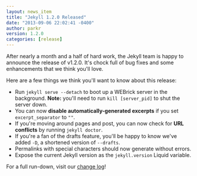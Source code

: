 ```yaml
---
layout: news_item
title: "Jekyll 1.2.0 Released"
date: "2013-09-06 22:02:41 -0400"
author: parkr
version: 1.2.0
categories: [release]
---
```


<!--original
---
layout: news_item
title: "Jekyll 1.2.0 Released"
date: "2013-09-06 22:02:41 -0400"
author: parkr
version: 1.2.0
categories: [release]
---
-->

After nearly a month and a half of hard work, the Jekyll team is happy to
announce the release of v1.2.0. It's chock full of bug fixes and some
enhancements that we think you'll love.

<!--original
After nearly a month and a half of hard work, the Jekyll team is happy to
announce the release of v1.2.0. It's chock full of bug fixes and some
enhancements that we think you'll love.
-->

Here are a few things we think you'll want to know about this release:

<!--original
Here are a few things we think you'll want to know about this release:
-->

* Run `jekyll serve --detach` to boot up a WEBrick server in the background. **Note:** you'll need to run `kill [server_pid]` to shut the server down.
* You can now **disable automatically-generated excerpts** if you set `excerpt_separator` to `""`.
* If you're moving around pages and post, you can now check for **URL conflicts** by running `jekyll doctor`.
* If you're a fan of the drafts feature, you'll be happy to know we've added `-D`, a shortened version of `--drafts`.
* Permalinks with special characters should now generate without errors.
* Expose the current Jekyll version as the `jekyll.version` Liquid variable.

<!--original
* Run `jekyll serve --detach` to boot up a WEBrick server in the background. **Note:** you'll need to run `kill [server_pid]` to shut the server down.
* You can now **disable automatically-generated excerpts** if you set `excerpt_separator` to `""`.
* If you're moving around pages and post, you can now check for **URL conflicts** by running `jekyll doctor`.
* If you're a fan of the drafts feature, you'll be happy to know we've added `-D`, a shortened version of `--drafts`.
* Permalinks with special characters should now generate without errors.
* Expose the current Jekyll version as the `jekyll.version` Liquid variable.
-->

For a full run-down, visit our [change log](/docs/history/)!

<!--original
For a full run-down, visit our [change log](/docs/history/)!
-->

